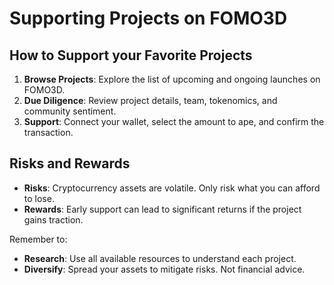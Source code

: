 # Supporting Projects on FOMO3D

## How to Support your Favorite Projects

1. **Browse Projects**: Explore the list of upcoming and ongoing launches on FOMO3D.
2. **Due Diligence**: Review project details, team, tokenomics, and community sentiment.
3. **Support**: Connect your wallet, select the amount to ape, and confirm the transaction.

## Risks and Rewards

- **Risks**: Cryptocurrency assets are volatile. Only risk what you can afford to lose.
- **Rewards**: Early support can lead to significant returns if the project gains traction.

Remember to:
- **Research**: Use all available resources to understand each project.
- **Diversify**: Spread your assets to mitigate risks. Not financial advice.